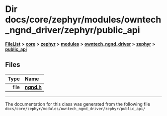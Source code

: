 

# Dir docs/core/zephyr/modules/owntech\_ngnd\_driver/zephyr/public\_api



[**FileList**](files.md) **>** [**core**](dir_771164b9325b04f1442f7a3ffa8ecb89.md) **>** [**zephyr**](dir_09002e7ce91f09aeb040dfd1861a47f4.md) **>** [**modules**](dir_6d0fb8ab814c517e7f155fb837e32f72.md) **>** [**owntech\_ngnd\_driver**](dir_487909855ff81a58e51ecefcc10df3bb.md) **>** [**zephyr**](dir_c984519a7bdbe6c0d73dd876f54bf8c6.md) **>** [**public\_api**](dir_b84e60c9f86d8ee8d4badbb0cfc94e11.md)












## Files

| Type | Name |
| ---: | :--- |
| file | [**ngnd.h**](ngnd_8h.md) <br> |



























































------------------------------
The documentation for this class was generated from the following file `docs/core/zephyr/modules/owntech_ngnd_driver/zephyr/public_api/`

